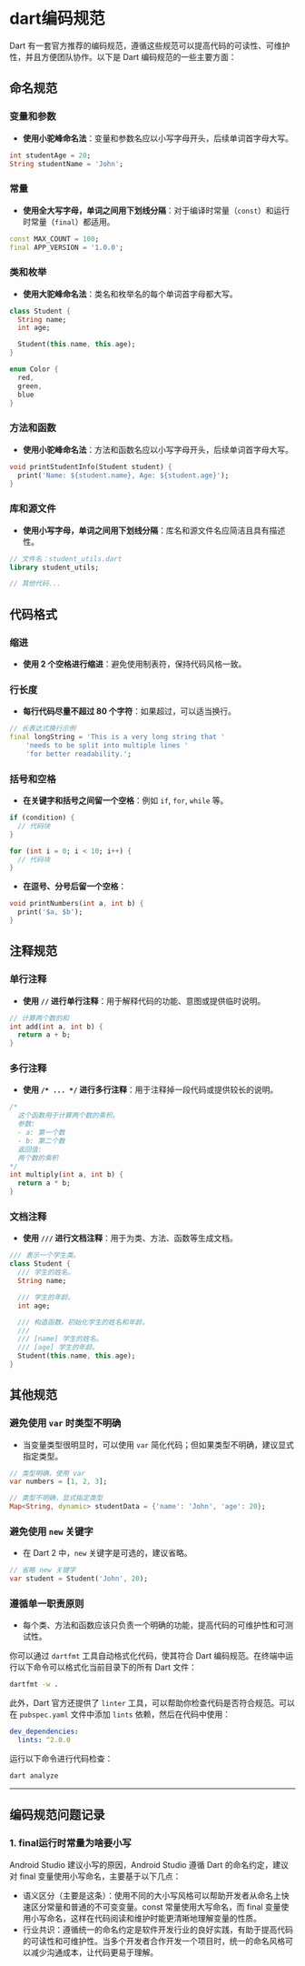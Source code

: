 # dart编码规范

Dart 有一套官方推荐的编码规范，遵循这些规范可以提高代码的可读性、可维护性，并且方便团队协作。以下是 Dart 编码规范的一些主要方面：

## 命名规范

### 变量和参数

- **使用小驼峰命名法**：变量和参数名应以小写字母开头，后续单词首字母大写。

```dart
int studentAge = 20;
String studentName = 'John';
```

### 常量

- **使用全大写字母，单词之间用下划线分隔**：对于编译时常量（`const`）和运行时常量（`final`）都适用。

```dart
const MAX_COUNT = 100;
final APP_VERSION = '1.0.0';
```

### 类和枚举

- **使用大驼峰命名法**：类名和枚举名的每个单词首字母都大写。

```dart
class Student {
  String name;
  int age;

  Student(this.name, this.age);
}

enum Color {
  red,
  green,
  blue
}
```

### 方法和函数

- **使用小驼峰命名法**：方法和函数名应以小写字母开头，后续单词首字母大写。

```dart
void printStudentInfo(Student student) {
  print('Name: ${student.name}, Age: ${student.age}');
}
```

### 库和源文件

- **使用小写字母，单词之间用下划线分隔**：库名和源文件名应简洁且具有描述性。

```dart
// 文件名：student_utils.dart
library student_utils;

// 其他代码...
```

## 代码格式

### 缩进

- **使用 2 个空格进行缩进**：避免使用制表符，保持代码风格一致。

### 行长度

- **每行代码尽量不超过 80 个字符**：如果超过，可以适当换行。

```dart
// 长表达式换行示例
final longString = 'This is a very long string that '
    'needs to be split into multiple lines '
    'for better readability.';
```

### 括号和空格

- **在关键字和括号之间留一个空格**：例如 `if`, `for`, `while` 等。

```dart
if (condition) {
  // 代码块
}

for (int i = 0; i < 10; i++) {
  // 代码块
}
```

- **在逗号、分号后留一个空格**：

```dart
void printNumbers(int a, int b) {
  print('$a, $b');
}
```

## 注释规范

### 单行注释

- **使用 `//` 进行单行注释**：用于解释代码的功能、意图或提供临时说明。

```dart
// 计算两个数的和
int add(int a, int b) {
  return a + b;
}
```

### 多行注释

- **使用 `/* ... */` 进行多行注释**：用于注释掉一段代码或提供较长的说明。

```dart
/*
  这个函数用于计算两个数的乘积。
  参数:
  - a: 第一个数
  - b: 第二个数
  返回值:
  两个数的乘积
*/
int multiply(int a, int b) {
  return a * b;
}
```

### 文档注释

- **使用 `///` 进行文档注释**：用于为类、方法、函数等生成文档。

```dart
/// 表示一个学生类。
class Student {
  /// 学生的姓名。
  String name;

  /// 学生的年龄。
  int age;

  /// 构造函数，初始化学生的姓名和年龄。
  ///
  /// [name] 学生的姓名。
  /// [age] 学生的年龄。
  Student(this.name, this.age);
}
```

## 其他规范

### 避免使用 `var` 时类型不明确

- 当变量类型很明显时，可以使用 `var` 简化代码；但如果类型不明确，建议显式指定类型。

```dart
// 类型明确，使用 var
var numbers = [1, 2, 3];

// 类型不明确，显式指定类型
Map<String, dynamic> studentData = {'name': 'John', 'age': 20};
```

### 避免使用 `new` 关键字

- 在 Dart 2 中，`new` 关键字是可选的，建议省略。

```dart
// 省略 new 关键字
var student = Student('John', 20);
```

### 遵循单一职责原则

- 每个类、方法和函数应该只负责一个明确的功能，提高代码的可维护性和可测试性。

你可以通过 `dartfmt` 工具自动格式化代码，使其符合 Dart 编码规范。在终端中运行以下命令可以格式化当前目录下的所有 Dart 文件：

```sh
dartfmt -w .
```

此外，Dart 官方还提供了 `linter` 工具，可以帮助你检查代码是否符合规范。可以在 `pubspec.yaml` 文件中添加 `lints` 依赖，然后在代码中使用：

```yaml
dev_dependencies:
  lints: ^2.0.0
```

运行以下命令进行代码检查：

```sh
dart analyze
```

---

## 编码规范问题记录

### 1. final运行时常量为啥要小写

Android Studio 建议小写的原因，Android Studio 遵循 Dart 的命名约定，建议对 final 变量使用小写命名，主要基于以下几点：

- 语义区分（主要是这条）：使用不同的大小写风格可以帮助开发者从命名上快速区分常量和普通的不可变变量。const 常量使用大写命名，而 final 变量使用小写命名，这样在代码阅读和维护时能更清晰地理解变量的性质。
- 行业共识：遵循统一的命名约定是软件开发行业的良好实践，有助于提高代码的可读性和可维护性。当多个开发者合作开发一个项目时，统一的命名风格可以减少沟通成本，让代码更易于理解。
